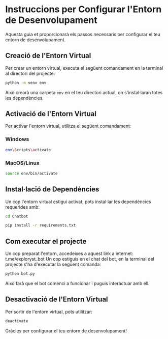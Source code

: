 # Instruccions per Configurar l'Entorn de Desenvolupament

Aquesta guia et proporcionarà els passos necessaris per configurar el teu entorn de desenvolupament.

## Creació de l'Entorn Virtual

Per crear un entorn virtual, executa el següent comandament en la terminal al directori del projecte:

```bash
python -m venv env
```

Això crearà una carpeta `env` en el teu directori actual, on s'instal·laran totes les dependències.

## Activació de l'Entorn Virtual

Per activar l'entorn virtual, utilitza el següent comandament:

### Windows
```bash
env\Scripts\activate
```

### MacOS/Linux
```bash
source env/bin/activate
```

## Instal·lació de Dependències

Un cop l'entorn virtual estigui activat, pots instal·lar les dependències requerides amb:

```bash
cd Chatbot
```
```bash
pip install -r requirements.txt
```
## Com executar el projecte
Un cop preparat l'entorn, accedeixes a aquest link a internet: t.me/exploryst_bot 
Un cop estiguis en el chat del bot, en la terminal del projecte s'ha d'executar la següent comanda:
```bash
python bot.py
```
Això farà que el bot comenci a funcionar i puguis interactuar amb ell.
## Desactivació de l'Entorn Virtual

Per sortir de l'entorn virtual, pots utilitzar:

```bash
deactivate
```

Gràcies per configurar el teu entorn de desenvolupament!
